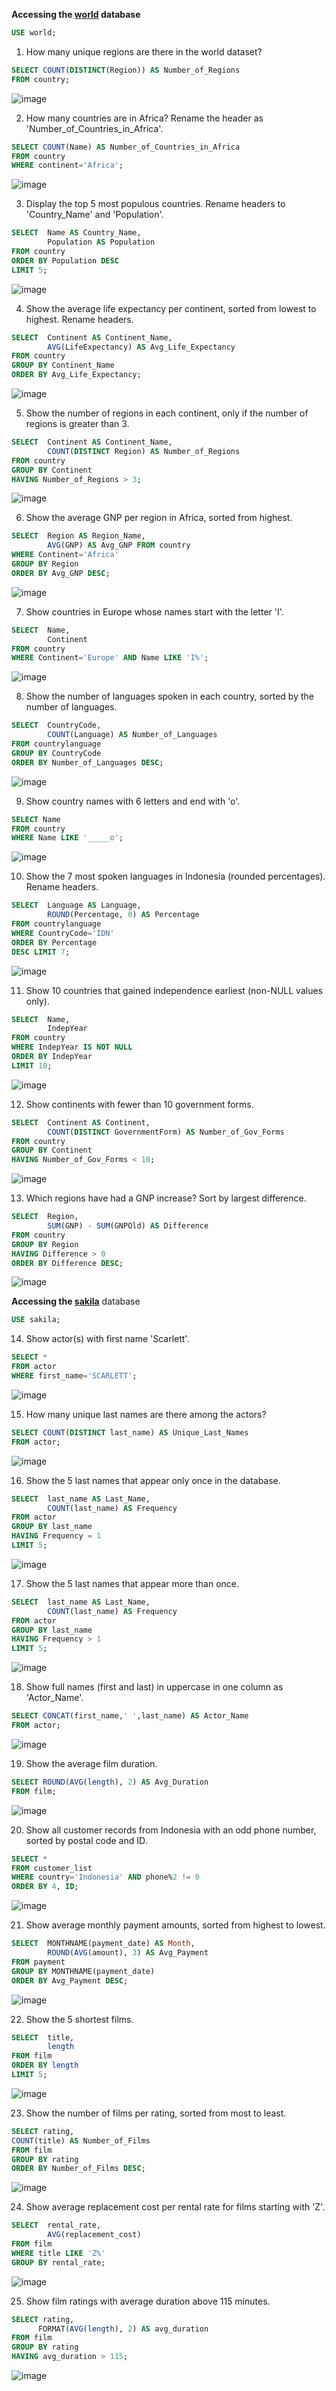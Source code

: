 **Accessing the [world](https://dev.mysql.com/doc/world-setup/en/) database**


````sql
USE world;
````

1. How many unique regions are there in the world dataset?

````sql
SELECT COUNT(DISTINCT(Region)) AS Number_of_Regions
FROM country;
````

![image](https://github.com/user-attachments/assets/4e08f701-c877-4fbd-93f2-d33316b6c381)


2. How many countries are in Africa? Rename the header as 'Number_of_Countries_in_Africa'.


````sql
SELECT COUNT(Name) AS Number_of_Countries_in_Africa
FROM country
WHERE continent='Africa';
````

![image](https://github.com/user-attachments/assets/5d45eab8-c3cc-40ce-8173-412b338b5abe)



3. Display the top 5 most populous countries. Rename headers to 'Country_Name' and 'Population'.

````sql
SELECT  Name AS Country_Name,
        Population AS Population
FROM country
ORDER BY Population DESC
LIMIT 5;
````
![image](https://github.com/user-attachments/assets/874aad68-a84e-4829-843b-4dc8f8d00124)



4. Show the average life expectancy per continent, sorted from lowest to highest. Rename headers.

````sql
SELECT  Continent AS Continent_Name,
        AVG(LifeExpectancy) AS Avg_Life_Expectancy
FROM country
GROUP BY Continent_Name
ORDER BY Avg_Life_Expectancy;
````

![image](https://github.com/user-attachments/assets/febb0b9c-0929-4af1-9ae6-be958e1a98cb)


5. Show the number of regions in each continent, only if the number of regions is greater than 3.


````sql
SELECT  Continent AS Continent_Name,
        COUNT(DISTINCT Region) AS Number_of_Regions
FROM country
GROUP BY Continent
HAVING Number_of_Regions > 3;
````

![image](https://github.com/user-attachments/assets/00afa374-1b3d-41a0-b176-4386a91e9ab0)


6. Show the average GNP per region in Africa, sorted from highest.


````sql
SELECT  Region AS Region_Name,
        AVG(GNP) AS Avg_GNP FROM country
WHERE Continent='Africa'
GROUP BY Region
ORDER BY Avg_GNP DESC;

````

![image](https://github.com/user-attachments/assets/263b59d4-28e8-4d40-ad58-4df04487b716)


7. Show countries in Europe whose names start with the letter 'I'.

````sql
SELECT  Name,
        Continent
FROM country
WHERE Continent='Europe' AND Name LIKE 'I%';
````

![image](https://github.com/user-attachments/assets/e087a25f-3d57-49a3-a3ec-c60bfc0180eb)


8. Show the number of languages spoken in each country, sorted by the number of languages.

````sql
SELECT  CountryCode,
        COUNT(Language) AS Number_of_Languages
FROM countrylanguage
GROUP BY CountryCode
ORDER BY Number_of_Languages DESC;
````

![image](https://github.com/user-attachments/assets/66cc598f-df97-4afc-a1de-7d9e38172503)



9. Show country names with 6 letters and end with 'o'.

````sql
SELECT Name
FROM country
WHERE Name LIKE '_____o'; 
````

![image](https://github.com/user-attachments/assets/79b7a85a-d30f-4197-8f59-721f2432f158)


10. Show the 7 most spoken languages in Indonesia (rounded percentages). Rename headers.

````sql
SELECT  Language AS Language,
        ROUND(Percentage, 0) AS Percentage
FROM countrylanguage
WHERE CountryCode='IDN'
ORDER BY Percentage
DESC LIMIT 7;
````

![image](https://github.com/user-attachments/assets/6b2f351d-65f1-4e60-8da4-e009bf706b4a)

11. Show 10 countries that gained independence earliest (non-NULL values only).

````sql
SELECT  Name,
        IndepYear
FROM country
WHERE IndepYear IS NOT NULL
ORDER BY IndepYear
LIMIT 10;
````

![image](https://github.com/user-attachments/assets/40a6f99f-537f-46b5-a317-684c2cf61f3c)


12. Show continents with fewer than 10 government forms.


````sql
SELECT  Continent AS Continent,
        COUNT(DISTINCT GovernmentForm) AS Number_of_Gov_Forms
FROM country
GROUP BY Continent
HAVING Number_of_Gov_Forms < 10;
````

![image](https://github.com/user-attachments/assets/448dfc8f-4fdc-4dea-a817-69097abef181)


13. Which regions have had a GNP increase? Sort by largest difference.

````sql
SELECT  Region,
        SUM(GNP) - SUM(GNPOld) AS Difference
FROM country
GROUP BY Region
HAVING Difference > 0
ORDER BY Difference DESC;
````

![image](https://github.com/user-attachments/assets/d3388ab0-ea34-4b73-a69e-669667d341c2)


**Accessing the [sakila](https://dev.mysql.com/doc/sakila/en/sakila-installation.html)** database

````sql
USE sakila;
````

14. Show actor(s) with first name 'Scarlett'.


````sql
SELECT *
FROM actor
WHERE first_name='SCARLETT';
````
![image](https://github.com/user-attachments/assets/d1559ab9-b04c-4eb6-bb23-7923c9732bd6)



15. How many unique last names are there among the actors?

````sql
SELECT COUNT(DISTINCT last_name) AS Unique_Last_Names
FROM actor;
````

![image](https://github.com/user-attachments/assets/078547eb-3961-491d-abeb-c4da0716d872)


16. Show the 5 last names that appear only once in the database.


````sql
SELECT  last_name AS Last_Name,
        COUNT(last_name) AS Frequency
FROM actor
GROUP BY last_name
HAVING Frequency = 1
LIMIT 5;
````

![image](https://github.com/user-attachments/assets/9cf45409-2836-49dc-9d8a-94fe2b7c2ae6)


17. Show the 5 last names that appear more than once.

````sql
SELECT  last_name AS Last_Name,
        COUNT(last_name) AS Frequency
FROM actor
GROUP BY last_name
HAVING Frequency > 1
LIMIT 5;
````

![image](https://github.com/user-attachments/assets/463bb419-e087-46cc-8901-98d7ae1411db)




18. Show full names (first and last) in uppercase in one column as 'Actor_Name'.


````sql
SELECT CONCAT(first_name,' ',last_name) AS Actor_Name
FROM actor;
````

![image](https://github.com/user-attachments/assets/2d8ebb99-eac3-410f-95dc-367944c0f947)


19. Show the average film duration.


````sql
SELECT ROUND(AVG(length), 2) AS Avg_Duration
FROM film;
````
![image](https://github.com/user-attachments/assets/2ece6a85-e555-4858-a2b9-7e1b69dab1b9)

20. Show all customer records from Indonesia with an odd phone number, sorted by postal code and ID.


````sql
SELECT *
FROM customer_list
WHERE country='Indonesia' AND phone%2 != 0
ORDER BY 4, ID;
````

![image](https://github.com/user-attachments/assets/5c03d536-552e-4d79-a6d6-b644c95adfd0)


21. Show average monthly payment amounts, sorted from highest to lowest.


````sql
SELECT  MONTHNAME(payment_date) AS Month,
        ROUND(AVG(amount), 3) AS Avg_Payment
FROM payment
GROUP BY MONTHNAME(payment_date)
ORDER BY Avg_Payment DESC;
````

![image](https://github.com/user-attachments/assets/b7fd7820-561a-4092-aad3-0640ed2a0e88)


22. Show the 5 shortest films.


````sql
SELECT  title,
        length
FROM film
ORDER BY length
LIMIT 5;
````

![image](https://github.com/user-attachments/assets/4726fd07-6f8e-4501-ae88-60e97757ebd1)


23. Show the number of films per rating, sorted from most to least.


````sql
SELECT rating,
COUNT(title) AS Number_of_Films
FROM film
GROUP BY rating
ORDER BY Number_of_Films DESC;
````

![image](https://github.com/user-attachments/assets/35182fd1-f081-4a2c-983b-3291382b9c42)


24. Show average replacement cost per rental rate for films starting with 'Z'.

````sql
SELECT  rental_rate,
        AVG(replacement_cost)
FROM film
WHERE title LIKE 'Z%'
GROUP BY rental_rate;
````

![image](https://github.com/user-attachments/assets/35423484-2897-42a6-b7ad-a7b4d29ee90d)

25. Show film ratings with average duration above 115 minutes.

````sql
SELECT rating,
      FORMAT(AVG(length), 2) AS avg_duration
FROM film
GROUP BY rating
HAVING avg_duration > 115;
````

![image](https://github.com/user-attachments/assets/428a37cb-4eb3-48ab-891e-ce8a7cde10d9)




